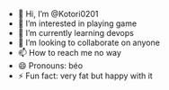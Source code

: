 - 👋 Hi, I’m @Kotori0201
- 👀 I’m interested in playing game
- 🌱 I’m currently learning devops
- 💞️ I’m looking to collaborate on anyone
- 📫 How to reach me no way
- 😄 Pronouns: béo
- ⚡ Fun fact: very fat but happy with it

<!---
Kotori0201/Kotori0201 is a ✨ special ✨ repository because its `README.md` (this file) appears on your GitHub profile.
You can click the Preview link to take a look at your changes.
--->
